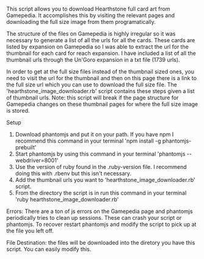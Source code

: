 This script allows you to download Hearthstone full card art from Gamepedia. It accomplishes this by visiting the relevant pages and downloading the full size image from them programatically.

The structure of the files on Gamepedia is highly irregular so it was necessary to generate a list of all the urls for all the cards. These cards are listed by expansion on Gamepedia so I was able to extract the url for the thumbnail for each card for reach expansion. I have included a list of all the thumbnail urls through the Un'Goro expansion in a txt file (1739 urls). 

In order to get at the full size files instead of the thumbnail sized ones, you need to visit the url for the thumbnail and then on this page there is a link to the full size url which you can use to download the full size file. The 'hearthstone_image_downloader.rb' script contains these steps given a list of thumbnail urls. Note: this script will break if the page structure for Gamepedia changes on these thumbnail pages for where the full size image is stored.

Setup
1. Download phantomjs and put it on your path. If you have npm I recommend this command in your terminal 'npm install -g phantomjs-prebuilt'
2. Start phantomjs by using this command in your terminal 'phantomjs --webdriver=8001'
3. Use the version of ruby found in the .ruby-version file. I recommend doing this with .rbenv but this isn't necessary.
4. Add the thumbnail urls you want to 'hearthstone_image_downloader.rb' script.
5. From the directory the script is in run this command in your terminal 'ruby hearthstone_image_downloader.rb'

Errors: There are a ton of js errors on the Gamepedia page and phantomjs periodically tries to clean up sessions. These can crash your script or phantomjs. To recover restart phantomjs and modify the script to pick up at the file you left off.

File Destination: the files will be downloaded into the diretory you have this script. You can easily modify this.
